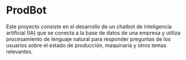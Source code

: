 # ProdBot
Este proyecto consiste en el desarrollo de un chatbot de inteligencia artificial (IA) que se conecta a la base de datos de una empresa y utiliza procesamiento de lenguaje natural para responder preguntas de los usuarios sobre el estado de producción, maquinaria y otros temas relevantes.
